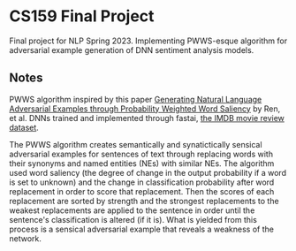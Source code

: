 # CS159 Final Project

Final project for NLP Spring 2023. Implementing PWWS-esque algorithm for adversarial example generation of DNN sentiment analysis models.

## Notes
PWWS algorithm inspired by this paper [Generating Natural Language Adversarial Examples through Probability Weighted Word Saliency](https://aclanthology.org/P19-1103.pdf) by Ren, et al. DNNs trained and implemented through fastai, [the IMDB movie review dataset](https://ai.stanford.edu/~amaas/data/sentiment/).

The PWWS algorithm creates semantically and synatictically sensical adversarial examples for sentences of text through replacing words with their synonyms and named entities (NEs) with similar NEs. The algorithm used word saliency (the degree of change in the output probability if a word is set to unknown) and the change in classification probability after word replacement in order to score that replacement. Then the scores of each replacement are sorted by strength and the strongest replacements to the weakest replacements are applied to the sentence in order until the sentence's classification is altered (if it is). What is yielded from this process is a sensical adversarial example that reveals a weakness of the network.